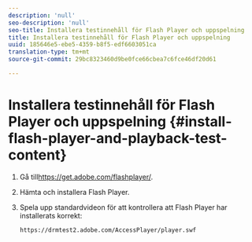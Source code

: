```yaml
---
description: 'null'
seo-description: 'null'
seo-title: Installera testinnehåll för Flash Player och uppspelning
title: Installera testinnehåll för Flash Player och uppspelning
uuid: 185646e5-ebe5-4359-b8f5-edf6603051ca
translation-type: tm+mt
source-git-commit: 29bc8323460d9be0fce66cbea7c6fce46df20d61

---
```



# Installera testinnehåll för Flash Player och uppspelning {#install-flash-player-and-playback-test-content}

1. Gå till<span></span>https://get.adobe.com/flashplayer/.
1. Hämta och installera Flash Player.
1. Spela upp standardvideon för att kontrollera att Flash Player har installerats korrekt:

   `https://drmtest2.adobe.com/AccessPlayer/player.swf`
